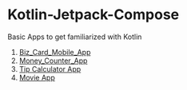 # Kotlin-Jetpack-Compose
Basic Apps to get familiarized with Kotlin


1. [Biz_Card_Mobile_App](https://github.com/viradhanus/Biz_Card_Mobile_App)
2. [Money_Counter_App](https://github.com/viradhanus/Money_Counter_App)
3. [Tip Calculator App](https://github.com/viradhanus/Tip_Calculator)
4. [Movie App](https://github.com/viradhanus/Movie_App)
